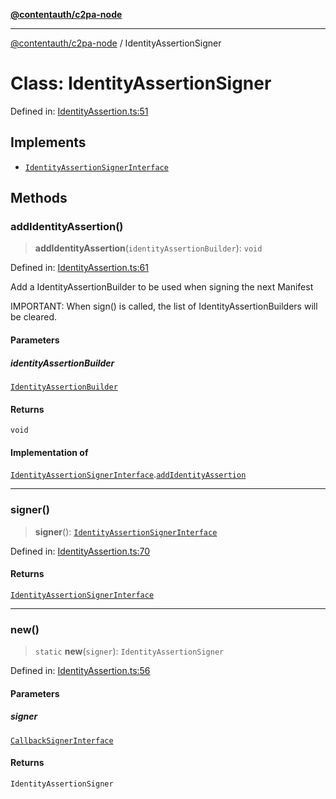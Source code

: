 [**@contentauth/c2pa-node**](../README.md)

***

[@contentauth/c2pa-node](../README.md) / IdentityAssertionSigner

# Class: IdentityAssertionSigner

Defined in: [IdentityAssertion.ts:51](https://github.com/contentauth/c2pa-node-v2/blob/280e70a4878b95c480efb475988df1206fe5da39/js-src/IdentityAssertion.ts#L51)

## Implements

- [`IdentityAssertionSignerInterface`](../interfaces/IdentityAssertionSignerInterface.md)

## Methods

### addIdentityAssertion()

> **addIdentityAssertion**(`identityAssertionBuilder`): `void`

Defined in: [IdentityAssertion.ts:61](https://github.com/contentauth/c2pa-node-v2/blob/280e70a4878b95c480efb475988df1206fe5da39/js-src/IdentityAssertion.ts#L61)

Add a IdentityAssertionBuilder  to be used when signing the
next Manifest

IMPORTANT: When sign() is called, the list of
IdentityAssertionBuilders will be cleared.

#### Parameters

##### identityAssertionBuilder

[`IdentityAssertionBuilder`](IdentityAssertionBuilder.md)

#### Returns

`void`

#### Implementation of

[`IdentityAssertionSignerInterface`](../interfaces/IdentityAssertionSignerInterface.md).[`addIdentityAssertion`](../interfaces/IdentityAssertionSignerInterface.md#addidentityassertion)

***

### signer()

> **signer**(): [`IdentityAssertionSignerInterface`](../interfaces/IdentityAssertionSignerInterface.md)

Defined in: [IdentityAssertion.ts:70](https://github.com/contentauth/c2pa-node-v2/blob/280e70a4878b95c480efb475988df1206fe5da39/js-src/IdentityAssertion.ts#L70)

#### Returns

[`IdentityAssertionSignerInterface`](../interfaces/IdentityAssertionSignerInterface.md)

***

### new()

> `static` **new**(`signer`): `IdentityAssertionSigner`

Defined in: [IdentityAssertion.ts:56](https://github.com/contentauth/c2pa-node-v2/blob/280e70a4878b95c480efb475988df1206fe5da39/js-src/IdentityAssertion.ts#L56)

#### Parameters

##### signer

[`CallbackSignerInterface`](../interfaces/CallbackSignerInterface.md)

#### Returns

`IdentityAssertionSigner`
